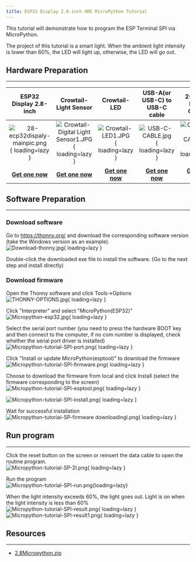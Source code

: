```yaml
---
title: ESP32 Display 2.8-inch HMI MicroPython Tutorial
---
```


This tutorial will demonstrate how to program the ESP Terminal SPI via MicroPython.

The project of this tutorial is a smart light. When the ambient light intensity is lower than 60%, the LED will light up, otherwise, the LED will go out.

## Hardware Preparation
-----

| **ESP32 Display 2.8-inch**                                   | **Crowtail-Light Sensor**                                    | **Crowtail-LED**                                             | **USB-A(or USB-C) to USB-C cable**                           | **2\* 4-Pin HY2.0 Cables**                                   |
| :------------------------------------------------------------: | :------------------------------------------------------------: | :------------------------------------------------------------: | :------------------------------------------------------------: | :------------------------------------------------------------: |
| ![28-ecp32dispaly-mainpic.png](https://wiki.elecrow.com/images/thumb/8/8c/28-ecp32dispaly-mainpic.png/300px-28-ecp32dispaly-mainpic.png){ loading=lazy } | ![Crowtail- Digital Light Sensor1.JPG](https://wiki.elecrow.com/images/thumb/e/e2/Crowtail-_Digital_Light_Sensor1.JPG/200px-Crowtail-_Digital_Light_Sensor1.JPG){ loading=lazy } | ![Crowtail-LED1.JPG](https://wiki.elecrow.com/images/thumb/4/4f/Crowtail-LED1.JPG/200px-Crowtail-LED1.JPG){ loading=lazy } | ![USB-C-CABLE.jpg](https://wiki.elecrow.com/images/thumb/3/3d/USB-C-CABLE.jpg/200px-USB-C-CABLE.jpg){ loading=lazy } | ![CROWTAIL-CABLE.jpg](https://wiki.elecrow.com/images/thumb/3/35/CROWTAIL-CABLE.jpg/200px-CROWTAIL-CABLE.jpg){ loading=lazy } |
| [**Get one now**](https://www.elecrow.com/esp32-display-2-4-inch-intelligent-spi-tft-lcd-touch-screen-hmi-display.html) | [**Get one now**](http://www.elecrow.com/crowtail-digital-light-sensor-p-1488.html) | [**Get one now**](http://www.elecrow.com/crowtail-led-p-1224.html) | [**Get one now**](https://www.elecrow.com/usb-type-a-to-type-c-fast-charge-cable-1-meter.html) | [**Get one now**](https://www.elecrow.com/4-pin-crowtail-cable5-pcs-p-1561.html) |

## Software Preparation
-----

### **Download software**

Go to https://thonny.org/ and download the corresponding software version (take the Windows version as an example).    
![Download-thonny.jpg](https://wiki.elecrow.com/images/thumb/0/00/Download-thonny.jpg/800px-Download-thonny.jpg){ loading=lazy }

Double-click the downloaded exe file to install the software. (Go to the next step and install directly)

### **Download firmware**

Open the Thonny software and click Tools→Options   
![THONNY-OPTIONS.jpg](https://wiki.elecrow.com/images/thumb/4/4c/THONNY-OPTIONS.jpg/500px-THONNY-OPTIONS.jpg){ loading=lazy }

Click "Interpreter" and select "MicroPython(ESP32)"   
![Micropython-esp32.jpg](https://wiki.elecrow.com/images/thumb/d/d9/Micropython-esp32.jpg/400px-Micropython-esp32.jpg){ loading=lazy }

Select the serial port number (you need to press the hardware BOOT key and then connect to the computer, if no com number is displayed, check whether the serial port driver is installed)   
![Micropython-tutorial-SPI-port.png](https://wiki.elecrow.com/images/2/2f/Micropython-tutorial-SPI-port.png){ loading=lazy }

Click "Install or update MicroPython(esptool)" to download the firmware  
![Micropython-tutorial-SPI-firmware.png](https://wiki.elecrow.com/images/1/14/Micropython-tutorial-SPI-firmware.png){ loading=lazy }

Choose to download the firmware from local and click Install (select the firmware corresponding to the screen)   
![Micropython-tutorial-SPI-esptool.png](https://wiki.elecrow.com/images/1/1c/Micropython-tutorial-SPI-esptool.png){ loading=lazy }

![Micropython-tutorial-SPI-install.png](https://wiki.elecrow.com/images/a/a1/Micropython-tutorial-SPI-install.png){ loading=lazy }

Wait for successful installation   
![Micropython-tutorial-SP-firmware downloadingI.png](https://wiki.elecrow.com/images/f/f7/Micropython-tutorial-SP-firmware_downloadingI.png){ loading=lazy }

## Run program
--------

Click the reset button on the screen or reinsert the data cable to open the routine program.   
![Micropython-tutorial-SP-2I.png](https://wiki.elecrow.com/images/4/40/Micropython-tutorial-SP-2I.png){ loading=lazy }

Run the program   
![Micropython-tutorial-SPI-run.png](https://wiki.elecrow.com/images/a/a4/Micropython-tutorial-SPI-run.png){loading=lazy}

When the light intensity exceeds 60%, the light goes out. Light is on when the light intensity is less than 60%   
![Micropython-tutorial-SPI-result.png](https://wiki.elecrow.com/images/f/f9/Micropython-tutorial-SPI-result.png){ loading=lazy }
![Micropython-tutorial-SPI-result1.png](https://wiki.elecrow.com/images/d/dd/Micropython-tutorial-SPI-result1.png){ loading=lazy }

## Resources
------

- [2.8Micropython.zip](https://www.elecrow.com/download/product/ESP32_Display/2.8inch/2.8Micropython.zip)